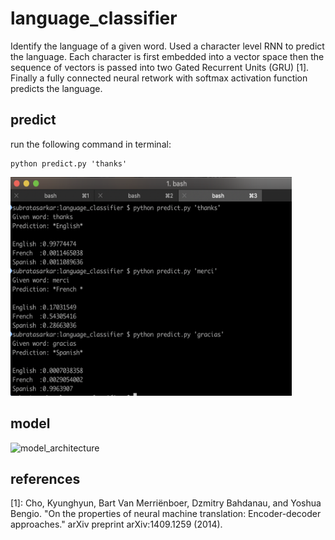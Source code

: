 # language_classifier
Identify the language of a given word. Used a character level RNN to predict the language. 
Each character is first embedded into a vector space then the sequence of vectors is passed into two Gated Recurrent Units (GRU) [1]. Finally a fully connected neural retwork with softmax activation function predicts the language.

## predict
run the following command in terminal:
```
python predict.py 'thanks' 
```
<img src="https://github.com/sbrsarkar/language_classifier/blob/master/data/predict.png" alt="sample outputs" width="450" height="350">

## model
<img src="https://github.com/sbrsarkar/language_classifier/blob/master/predict.png" alt="model_architecture" width="450" height="350">


## references
[1]: Cho, Kyunghyun, Bart Van Merriënboer, Dzmitry Bahdanau, and Yoshua Bengio. "On the properties of neural machine translation: Encoder-decoder approaches." arXiv preprint arXiv:1409.1259 (2014).
